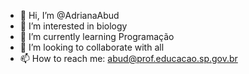 - 👋 Hi, I’m @AdrianaAbud
- 👀 I’m interested in biology
- 🌱 I’m currently learning Programação
- 💞️ I’m looking to collaborate with all
- 📫 How to reach me: abud@prof.educacao.sp.gov.br

<!---
AdrianaAbud/AdrianaAbud is a ✨ special ✨ repository because its `README.md` (this file) appears on your GitHub profile.
You can click the Preview link to take a look at your changes.
--->
